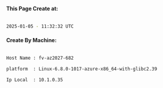 
   
#### This Page Create at:

```bash

2025-01-05 - 11:32:32 UTC

```

#### Create By Machine:

```bash

Host Name : fv-az2027-682

platform  : Linux-6.8.0-1017-azure-x86_64-with-glibc2.39

Ip Local  : 10.1.0.35

```

